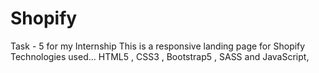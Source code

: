 # Shopify
Task - 5 for my Internship  This is a responsive landing page for Shopify Technologies used... HTML5 , CSS3 , Bootstrap5 , SASS and JavaScript,
